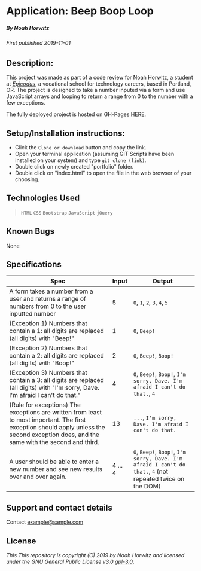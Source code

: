 # Application: **Beep Boop Loop**

##### By Noah Horwitz

###### _First published 2019-11-01_

## Description:
This project was made as part of a code review for Noah Horwitz, a student at _[Epicodus](http://www.epicodus.com)_, a vocational school for technology careers, based in Portland, OR. The project is designed to take a number inputed via a form and use JavaScript arrays and looping to return a range from 0 to the number with a few exceptions.

The fully deployed project is hosted on GH-Pages [HERE](https://nhhor.github.io/beep-boop).

## Setup/Installation instructions:
* Click the `Clone or download` button and copy the link.
* Open your terminal application (assuming GIT Scripts have been installed on your system) and type `git clone (link)`.
* Double click on newly created "portfolio" folder.
* Double click on "index.html" to open the file in the web browser of your choosing.

## Technologies Used
> `HTML`
> `CSS`
> `Bootstrap`
> `JavaScript`
> `jQuery`

## Known Bugs
None

## Specifications

|Spec|Input|Output|
|-|-|-|
|A form takes a number from a user and returns a range of numbers from 0 to the user inputted number|5|`0`, `1`, `2`, `3`, `4`, `5`|
|(Exception 1) Numbers that contain a 1: all digits are replaced (all digits) with "Beep!"|1|`0`, `Beep!`|
|(Exception 2) Numbers that contain a 2: all digits are replaced (all digits) with "Boop!"|2|`0`, `Beep!`, `Boop!`|
|(Exception 3) Numbers that contain a 3: all digits are replaced (all digits) with "I'm sorry, Dave. I'm afraid I can't do that."|4|`0`, `Beep!`, `Boop!`, `I'm sorry, Dave. I'm afraid I can't do that.`, `4`|
|(Rule for exceptions) The exceptions are written from least to most important. The first exception should apply unless the second exception does, and the same with the second and third.|13|`...`, `I'm sorry, Dave. I'm afraid I can't do that.`|
|A user should be able to enter a new number and see new results over and over again.|4 ... 4|`0`, `Beep!`, `Boop!`, `I'm sorry, Dave. I'm afraid I can't do that.`, `4` (not repeated twice on the DOM)|


## Support and contact details
Contact [example@sample.com](mailto:example@sample.com)

## License
_This This repository is copyright (C) 2019 by Noah Horwitz and licensed under the GNU General Public License v3.0 [gpl-3.0](https://www.gnu.org/licenses/gpl-3.0.en.html)_.
